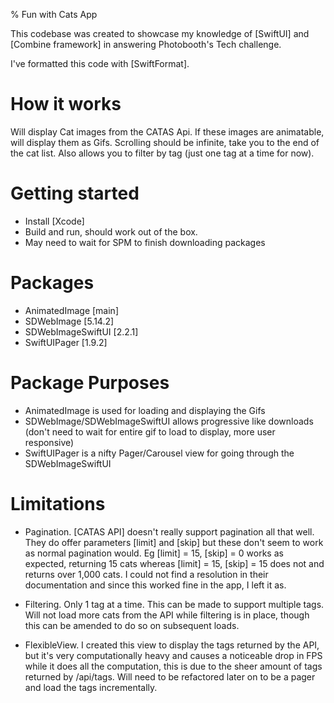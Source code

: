 % Fun with Cats App


This codebase was created to showcase my knowledge of [SwiftUI] and [Combine framework] in answering Photobooth's Tech challenge.

I've formatted this code with [SwiftFormat].

# How it works

Will display Cat images from the CATAS Api. If these images are animatable, will display them as Gifs. Scrolling should be infinite, take you to the end of the cat list. Also allows you to filter by tag (just one tag at a time for now).

# Getting started

* Install [Xcode]
* Build and run, should work out of the box.
* May need to wait for SPM to finish downloading packages

# Packages

* AnimatedImage [main]
* SDWebImage [5.14.2]
* SDWebImageSwiftUI [2.2.1]
* SwiftUIPager [1.9.2]

# Package Purposes

* AnimatedImage is used for loading and displaying the Gifs
* SDWebImage/SDWebImageSwiftUI allows progressive like downloads (don't need to wait for entire gif to load to display, more user responsive)
* SwiftUIPager is a nifty Pager/Carousel view for going through the SDWebImageSwiftUI


# Limitations

* Pagination. [CATAS API] doesn't really support pagination all that well. They do offer parameters [limit] and [skip] but these don't seem to work as normal pagination would. Eg [limit] = 15, [skip] = 0 works as expected, returning 15 cats whereas [limit] = 15, [skip] = 15 does not and returns over 1,000 cats. I could not find a resolution in their documentation and since this worked fine in the app, I left it as.

* Filtering. Only 1 tag at a time. This can be made to support multiple tags. Will not load more cats from the API while filtering is in place, though this can be amended to do so on subsequent loads.

* FlexibleView. I created this view to display the tags returned by the API, but it's very computationally heavy and causes a noticeable drop in FPS while it does all the computation, this is due to the sheer amount of tags returned by /api/tags. Will need to be refactored later on to be a pager and load the tags incrementally.
